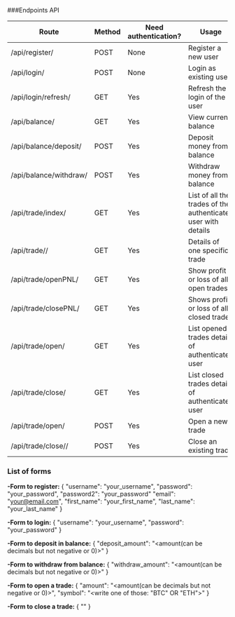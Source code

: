 ###Endpoints API

 Route  | Method | Need authentication? | Usage 
 ------ | -------| -------------| -----
 /api/register/  | POST | None | Register a new user 
 /api/login/ | POST | None | Login as existing user 
 /api/login/refresh/ | GET | Yes | Refresh the login of the user
 /api/balance/ | GET | Yes | View current balance 
 /api/balance/deposit/ | POST | Yes | Deposit money from balance
 /api/balance/withdraw/ | POST | Yes | Withdraw money from balance
 /api/trade/index/ | GET | Yes | List of all the trades of the authenticated user with details
 /api/trade/<id>/ | GET | Yes | Details of one specific trade
 /api/trade/openPNL/ | GET | Yes | Show profit or loss of all open trades
 /api/trade/closePNL/ | GET | Yes | Shows profit or loss of all closed trades
 /api/trade/open/ | GET | Yes | List opened trades details of authenticated user
 /api/trade/close/ | GET | Yes | List closed trades details of authenticated user
 /api/trade/open/ | POST | Yes | Open a new trade 
 /api/trade/close/<id>/ | POST | Yes | Close an existing trade

 
 
 ### List of forms
 
 
**-Form to register:**
 {
 "username": "your_username",
  "password": "your_password", 
  "password2": "your_password"
  "email": "your@email.com",
  "first_name": "your_first_name",
  "last_name": "your_last_name"
 }
 
 
 **-Form to login:** 
 {
 "username": "your_username",
  "password": "your_password"
 }
 
 
 **-Form to deposit in balance:** 
 {
 "deposit_amount": "<amount(can be decimals but not negative or 0)>"
 }
 
 
 **-Form to withdraw from balance:** 
 {
"withdraw_amount": "<amount(can be decimals but not negative or 0)>"
 }
 
 
  **-Form to open a trade:** 
 {
"amount": "<amount(can be decimals but not negative or 0)>",
 "symbol": "<write one of those: "BTC" OR "ETH">"
 }
 
 
  **-Form to close a trade:** 
 {
 "<let empty>"
 }
 
